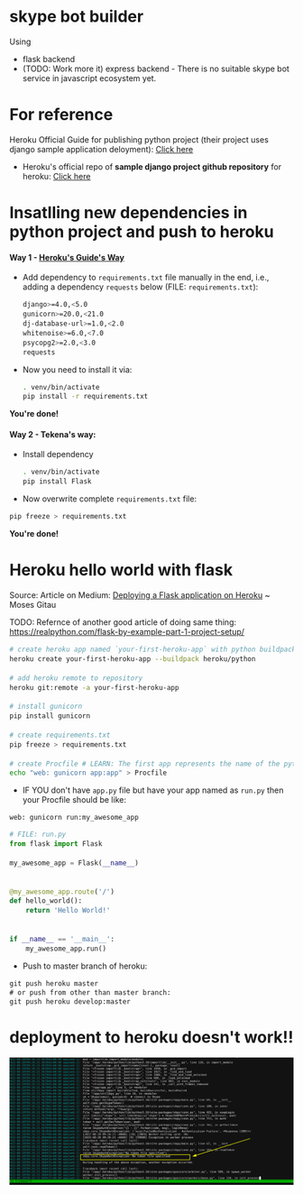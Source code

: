 # skype bot builder

Using
- flask backend
- (TODO: Work more it) express backend - There is no suitable skype bot service in javascript ecosystem yet.

# For reference

Heroku Official Guide for publishing python project (their project uses django sample application deloyment): [Click here](https://devcenter.heroku.com/articles/getting-started-with-python)

- Heroku's official repo of **sample django project github repository** for heroku: [Click here](https://github.com/heroku/python-getting-started)

# Insatlling new dependencies in python project and push to heroku

#### Way 1 - [Heroku's Guide's Way](https://devcenter.heroku.com/articles/getting-started-with-python#push-local-changes)

- Add dependency to `requirements.txt` file manually in the end, i.e., adding a dependency `requests` below (FILE: `requirements.txt`):

    ```bash
    django>=4.0,<5.0
    gunicorn>=20.0,<21.0
    dj-database-url>=1.0,<2.0
    whitenoise>=6.0,<7.0
    psycopg2>=2.0,<3.0
    requests
    ```

- Now you need to install it via: 

    ```bash
    . venv/bin/activate
    pip install -r requirements.txt
    ```

**You're done!**

#### Way 2 - Tekena's way:

- Install dependency
    ```bash
    . venv/bin/activate
    pip install Flask
    ```
- Now overwrite complete `requirements.txt` file:

```bash
pip freeze > requirements.txt
```

**You're done!**

# Heroku hello world with flask

Source: Article on Medium: [Deploying a Flask application on Heroku](https://medium.com/@gitaumoses4/deploying-a-flask-application-on-heroku-e509e5c76524) ~ Moses Gitau

TODO: Refernce of another good article of doing same thing: https://realpython.com/flask-by-example-part-1-project-setup/

```bash
# create heroku app named `your-first-heroku-app` with python buildpack
heroku create your-first-heroku-app --buildpack heroku/python

# add heroku remote to repository
heroku git:remote -a your-first-heroku-app

# install gunicorn
pip install gunicorn

# create requirements.txt
pip freeze > requirements.txt

# create Procfile # LEARN: The first app represents the name of the python file that runs your application or the name of the module it is in. The second app represents your app name.
echo "web: gunicorn app:app" > Procfile
```

- IF YOU don't have `app.py` file but have your app named as `run.py` then your Procfile should be like:

```
web: gunicorn run:my_awesome_app
```

```py
# FILE: run.py
from flask import Flask

my_awesome_app = Flask(__name__)


@my_awesome_app.route('/')
def hello_world():
    return 'Hello World!'


if __name__ == '__main__':
    my_awesome_app.run()
```

- Push to master branch of heroku:

```
git push heroku master
# or push from other than master branch:
git push heroku develop:master
```

# deployment to heroku doesn't work!!

![](./deployment_to_heroku_requires_skype_login.png)